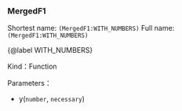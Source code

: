
### MergedF1


Shortest name: `(MergedF1:WITH_NUMBERS)` Full name: `(MergedF1:WITH_NUMBERS)`

{@label WITH_NUMBERS}


Kind：Function


Parameters：

- y(`number`, `necessary`) 

